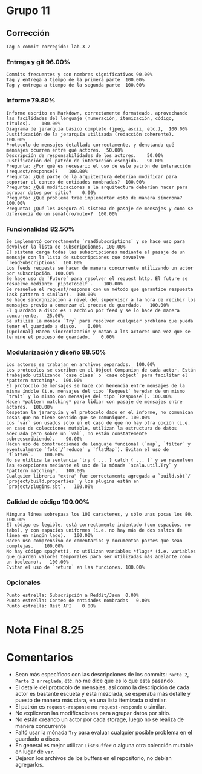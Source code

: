# Grupo 11		
## Corrección		
	Tag o commit corregido:	lab-3-2
		
### Entrega y git		96.00%
	Commits frecuentes y con nombres significativos	90.00%
	Tag y entrega a tiempo de la primera parte	100.00%
	Tag y entrega a tiempo de la segunda parte	100.00%
### Informe		79.80%
	Informe escrito en Markdown, correctamente formateado, aprovechando las facilidades del lenguaje (numeración, itemización, código, títulos).	100.00%
	Diagrama de jerarquía básico completo (jpeg, ascii, etc.),	100.00%
	Justificación de la jerarquía utilizada (redacción coherente).	100.00%
	Protocolo de mensajes detallado correctamente, y denotando qué mensajes ocurren entre qué actores.	50.00%
	Descripción de responsabilidades de los actores.	50.00%
	Justificación del patrón de interacción escogido.	90.00%
	Pregunta: ¿Por qué es necesario el uso de este patrón de interacción (request/response)?	100.00%
	Pregunta: ¿Qué parte de la arquitectura deberían modificar para soportar el conteo de entidades nombradas?	100.00%
	Pregunta: ¿Qué modificaciones a la arquitectura deberían hacer para agrupar datos por sitio?	0.00%
	Pregunta: ¿Qué problema trae implementar esto de manera síncrona?	100.00%
	Pregunta: ¿Qué les asegura el sistema de pasaje de mensajes y como se diferencia de un semáforo/mutex?	100.00%
### Funcionalidad		82.50%
	Se implementó correctamente `readSubscriptions` y se hace uso para devolver la lista de subscripciones.	100.00%
	El sistema carga todas las subscripciones mediante el pasaje de un mensaje con la lista de subscripciones que devuelve `readSubscriptions`	100.00%
	Los feeds requests se hacen de manera concurrente utilizando un actor por subscripción.	100.00%
	Se hace uso de `Future` para resolver el request http. El future se resuelve mediante `pipteToSelf`.	100.00%
	Se resuelve el request/response con un método que garantice respuesta (ask pattern o similar).	100.00%
	Se hace sincronización a nivel del supervisor a la hora de recibir los mensajes previo a comenzar el proceso de guardado.	100.00%
	El guardado a disco es 1 archivo por feed y se lo hace de manera concurrente.	25.00%
	Se utiliza la mónada `Try` para resolver cualquier problema que pueda tener el guardado a disco.	0.00%
	[Opcional] Hacen sincronización y matan a los actores una vez que se termine el proceso de guardado.	0.00%
### Modularización y diseño		98.50%
	Los actores se trabajan en archivos separados.	100.00%
	Los protocolos se escriben en el Object Companion de cada actor. Están trabajado utilizando `case class` o `case object` para facilitar el *pattern matching*.	100.00%
	El protocolo de mensajes se hace con herencia entre mensajes de la misma índole (i.e. mensajes del tipo `Request` heredan de un mismo `trait` y lo mismo con mensajes del tipo `Response`).	100.00%
	Hacen *pattern matching* para lidiar con pasaje de mensajes entre actores.	100.00%
	Respetan la jerarquía y el protocolo dado en el informe, no comunican cosas que no tiene sentido que se comuniquen.	100.00%
	Los `var` son usados sólo en el caso de que no hay otra opción (i.e. en caso de colecciones mutable, utilizan la estructura de datos adecuada pero sobre un `val`, no están constatemente sobreescribiendo).	90.00%
	Hacen uso de construcciones de lenguaje funcional (`map`, `filter` y eventualmente `fold`/`reduce` y `flatMap`). Evitan el uso de `flatten`.	100.00%
	No se utiliza la sentencia `try { ... } catch { ... }` y se resuelven las excepciones mediante el uso de la mónada `scala.util.Try` y *pattern matching*.	100.00%
	Cualquier librería "extra" fue correctamente agregada a `build.sbt`/ `project/build.properties` y los plugins están en `project/plugins.sbt`.	100.00%
### Calidad de código		100.00%
	Ninguna línea sobrepasa los 100 caracteres, y sólo unas pocas los 80.	100.00%
	El código es legible, está correctamente indentado (con espacios, no tabs), y con espacios uniformes (i.e. no hay más de dos saltos de línea en ningún lado).	100.00%
	Hacen uso comprensivo de comentarios y documentan partes que sean complejas.	100.00%
	No hay código spaghetti, no utilizan variables *flags* (i.e. variables que guarden valores temporales para ser utilizadas más adelante como un booleano).	100.00%
	Evitan el uso de `return` en las funciones.	100.00%
### Opcionales		
	Punto estrella: Subscripción a Reddit/Json	0.00%
	Punto estrella: Conteo de entidades nombradas	0.00%
	Punto estrella: Rest API	0.00%
		
# Nota Final		8.25
		
		
# Comentarios		
		
- Sean más específicos con las descripciones de los commits: `Parte 2`, `Parte 2 arreglada`, etc. no me dice que es lo que está pasando.		
- El detalle del protocolo de mensajes, así como la descripción de cada actor es bastante escueta y está mezclada, se esperaba más detalle y puesto de manera más clara, en una lista itemizada o similar.		
- El patrón es `request-response` no `request-responde` o similar.		
- No explicaron las modificaciones para agrupar datos por sitio.		
- No están creando un actor por cada storage, luego no se realiza de manera concurrente		
- Faltó usar la mónada `Try` para evaluar cualquier posible problema en el guardado a disco.		
- En general es mejor utilizar `ListBuffer` o alguna otra colección mutable en lugar de `var`.		
- Dejaron los archivos de los buffers en el repositorio, no debían agregarlos.		